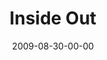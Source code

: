 ---
layout: message
category: message
series: "Inside Out"
title: "Inside Out"
date: 2009-08-30-00-00
message_id: 579
audio: "http://s3.amazonaws.com/crossroads-media/messages/audio/InsideOut3.mp3"
audio-duration: "44:48"
notes-description: ""
notes: "http://s3.amazonaws.com/crossroads-media/documents/SN_08_29-30_09.pdf"
notes-title: "Inside Out (Study Notes)"
program: "http://s3.amazonaws.com/crossroads-media/documents/0829_30Program.pdf"
description: "Brian Tome discusses why crossroads exists to mobilize people toward things God cares about."
video: "http://s3.amazonaws.com/crossroads-media/messages/video/InsideOut3.mp4"
video-duration: "44:48"
video-image: "http://s3.amazonaws.com/crossroads-media/images/InsideOut3-still.jpg"
explicit: false
---